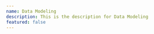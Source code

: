 ```yaml
---
name: Data Modeling
description: This is the description for Data Modeling
featured: false
---
```

